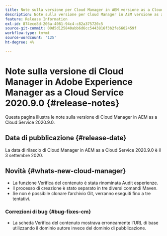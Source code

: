 ```yaml
---
title: Note sulla versione per Cloud Manager in AEM versione as a Cloud Service 2020.9.0
description: Note sulla versione per Cloud Manager in AEM versione as a Cloud Service 2020.9.0
feature: Release Information
exl-id: 874ece8d-206a-4081-94c4-c82a375720c5
source-git-commit: 09d5d125840abb6d6cc5443816f3b2fe6602459f
workflow-type: tm+mt
source-wordcount: '125'
ht-degree: 4%

---
```


# Note sulla versione di Cloud Manager in Adobe Experience Manager as a Cloud Service 2020.9.0 {#release-notes}

Questa pagina illustra le note sulla versione di Cloud Manager in AEM as a Cloud Service 2020.9.0.

## Data di pubblicazione {#release-date}

La data di rilascio di Cloud Manager in AEM as a Cloud Service 2020.9.0 è il 3 settembre 2020.

## Novità {#whats-new-cloud-manager}

* La funzione Verifica del contenuto è stata rinominata Audit esperienze.
* Il processo di creazione è stato separato in tre diversi comandi Maven.
* Se non è possibile clonare l’archivio Git, verranno eseguiti fino a tre tentativi.

### Correzioni di bug {#bug-fixes-cm}

* La scheda Verifica del contenuto mostrava erroneamente l’URL di base utilizzando il dominio autore invece del dominio di pubblicazione.
